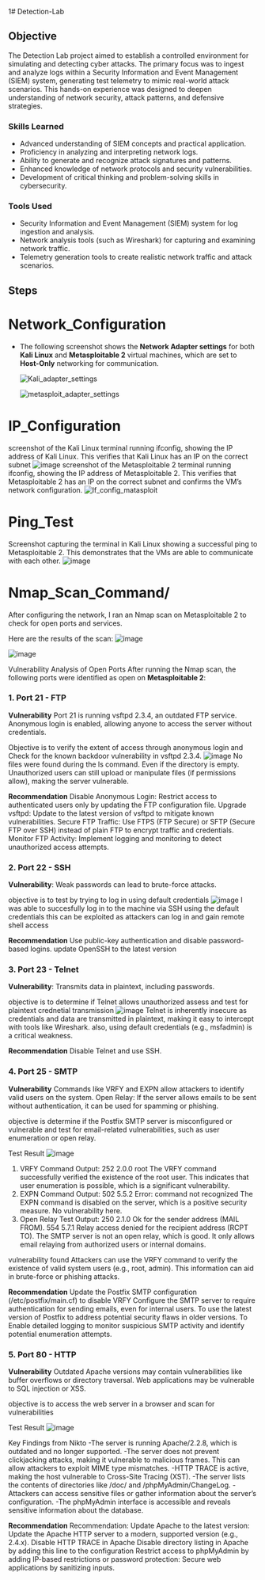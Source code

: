 1# Detection-Lab

## Objective

The Detection Lab project aimed to establish a controlled environment for simulating and detecting cyber attacks. The primary focus was to ingest and analyze logs within a Security Information and Event Management (SIEM) system, generating test telemetry to mimic real-world attack scenarios. This hands-on experience was designed to deepen understanding of network security, attack patterns, and defensive strategies.

### Skills Learned


- Advanced understanding of SIEM concepts and practical application.
- Proficiency in analyzing and interpreting network logs.
- Ability to generate and recognize attack signatures and patterns.
- Enhanced knowledge of network protocols and security vulnerabilities.
- Development of critical thinking and problem-solving skills in cybersecurity.

### Tools Used

- Security Information and Event Management (SIEM) system for log ingestion and analysis.
- Network analysis tools (such as Wireshark) for capturing and examining network traffic.
- Telemetry generation tools to create realistic network traffic and attack scenarios.

## Steps
# Network_Configuration
    
- The following screenshot shows the **Network Adapter settings** for both **Kali Linux** and **Metasploitable 2** virtual machines, which are set to **Host-Only** networking for communication.

  ![Kali_adapter_settings](https://github.com/user-attachments/assets/7b6403dd-1a7f-453f-8878-d22fa3e262ae)

  ![metasploit_adapter_settings](https://github.com/user-attachments/assets/30010a20-84b3-4cfd-9938-e7bbfef445db)

# IP_Configuration
screenshot of the Kali Linux terminal running ifconfig, showing the IP address of Kali Linux. This verifies that Kali Linux has an IP on the correct subnet 
![image](https://github.com/user-attachments/assets/565b8993-156d-4a27-8a55-c598cd836efb)
screenshot of the Metasploitable 2 terminal running ifconfig, showing the IP address of Metasploitable 2. This verifies that Metasploitable 2 has an IP on the correct subnet and confirms the VM’s network configuration.
![If_config_matasploit](https://github.com/user-attachments/assets/cd71d685-18c4-4993-b510-85c12edb0210)
# Ping_Test
 Screenshot capturing the terminal in Kali Linux showing a successful ping to Metasploitable 2. This demonstrates that the VMs are able to communicate with each other.
 ![image](https://github.com/user-attachments/assets/c096602b-e5dd-4e29-bf55-44f26842f21d)
 
# Nmap_Scan_Command/
After configuring the network, I ran an Nmap scan on Metasploitable 2 to check for open ports and services.

Here are the results of the scan:
![image](https://github.com/user-attachments/assets/83e4f6eb-9b50-4ef6-8f60-0e4f637548a9)

![image](https://github.com/user-attachments/assets/30f00b37-a71e-4027-9e45-62b1c9ed37ba)

Vulnerability Analysis of Open Ports
After running the Nmap scan, the following ports were identified as open on **Metasploitable 2**:
### 1. Port 21 - FTP
**Vulnerability**
Port 21 is running vsftpd 2.3.4, an outdated FTP service.
Anonymous login is enabled, allowing anyone to access the server without credentials.

Objective is to verify the extent of access through anonymous login and
Check for the known backdoor vulnerability in vsftpd 2.3.4.
![image](https://github.com/user-attachments/assets/4630ae49-f57d-4481-a50e-e73abfcebc49)
No files were found during the ls command.
Even if the directory is empty. Unauthorized users can still upload or manipulate files (if permissions allow), making the server vulnerable.

**Recommendation**
Disable Anonymous Login: Restrict access to authenticated users only by updating the FTP configuration file.
Upgrade vsftpd: Update to the latest version of vsftpd to mitigate known vulnerabilities.
Secure FTP Traffic: Use FTPS (FTP Secure) or SFTP (Secure FTP over SSH) instead of plain FTP to encrypt traffic and credentials.
Monitor FTP Activity: Implement logging and monitoring to detect unauthorized access attempts.

### 2. Port 22 - SSH
**Vulnerability**: Weak passwords can lead to brute-force attacks.

objective is to test by trying to log in using default credentials
![image](https://github.com/user-attachments/assets/91a99c83-f317-48d8-be67-7f31ae934b2c)
I was able to succesfully log in to the machine via SSH using the default credentials
this can be exploited as attackers can log in and gain remote shell access

**Recommendation**
Use public-key authentication and disable password-based logins.
update OpenSSH to the latest version

### 3. Port 23 - Telnet
**Vulnerability**: Transmits data in plaintext, including passwords.

objective is to determine if Telnet allows unauthorized assess and test for plaintext crednetial transmission
![image](https://github.com/user-attachments/assets/a542b22c-bb6b-4180-b548-12dbfd98451a)
Telnet is inherently insecure as credentials and data are transmitted in plaintext, making it easy to intercept with tools like Wireshark.
also, using default credentials (e.g., msfadmin) is a critical weakness.


**Recommendation**
Disable Telnet and use SSH.

### 4. Port 25 - SMTP
**Vulnerability**
Commands like VRFY and EXPN allow attackers to identify valid users on the system.
Open Relay: If the server allows emails to be sent without authentication, it can be used for spamming or phishing.

objective is determine if the Postfix SMTP server is misconfigured or vulnerable and test for email-related vulnerabilities, such as user enumeration or open relay.

Test Result
![image](https://github.com/user-attachments/assets/c0166af8-79e5-44a4-9656-a83002d3ad0e)

1. VRFY Command
Output: 252 2.0.0 root
The VRFY command successfully verified the existence of the root user. This indicates that user enumeration is possible, which is a significant vulnerability.
2. EXPN Command
Output: 502 5.5.2 Error: command not recognized
The EXPN command is disabled on the server, which is a positive security measure. No vulnerability here.
3. Open Relay Test
Output:
250 2.1.0 Ok for the sender address (MAIL FROM).
554 5.7.1 Relay access denied for the recipient address (RCPT TO).
The SMTP server is not an open relay, which is good. It only allows email relaying from authorized users or internal domains.

vulnerability found
Attackers can use the VRFY command to verify the existence of valid system users (e.g., root, admin).
This information can aid in brute-force or phishing attacks.




**Recommendation**
Update the Postfix SMTP configuration (/etc/postfix/main.cf) to disable VRFY
Configure the SMTP server to require authentication for sending emails, even for internal users.
To use the latest version of Postfix to address potential security flaws in older versions.
To Enable detailed logging to monitor suspicious SMTP activity and identify potential enumeration attempts.

### 5. Port 80 - HTTP
**Vulnerability**
Outdated Apache versions may contain vulnerabilities like buffer overflows or directory traversal.
Web applications may be vulnerable to SQL injection or XSS.

objective is to access the web server in a browser and scan for vulnerabilities

Test Result
![image](https://github.com/user-attachments/assets/fe3cffb2-b9fd-43c0-a5aa-1a164b824356)

Key Findings from Nikto
-The server is running Apache/2.2.8, which is outdated and no longer supported.
-The server does not prevent clickjacking attacks, making it vulnerable to malicious frames.
This can allow attackers to exploit MIME type mismatches.
-HTTP TRACE is active, making the host vulnerable to Cross-Site Tracing (XST).
-The server lists the contents of directories like /doc/ and /phpMyAdmin/ChangeLog.
-Attackers can access sensitive files or gather information about the server’s configuration.
-The phpMyAdmin interface is accessible and reveals sensitive information about the database.

**Recommendation**
Recommendation:
Update Apache to the latest version: Update the Apache HTTP server to a modern, supported version (e.g., 2.4.x).
Disable HTTP TRACE in Apache
Disable directory listing in Apache by adding this line to the configuration
Restrict access to phpMyAdmin by adding IP-based restrictions or password protection:
Secure web applications by sanitizing inputs.










